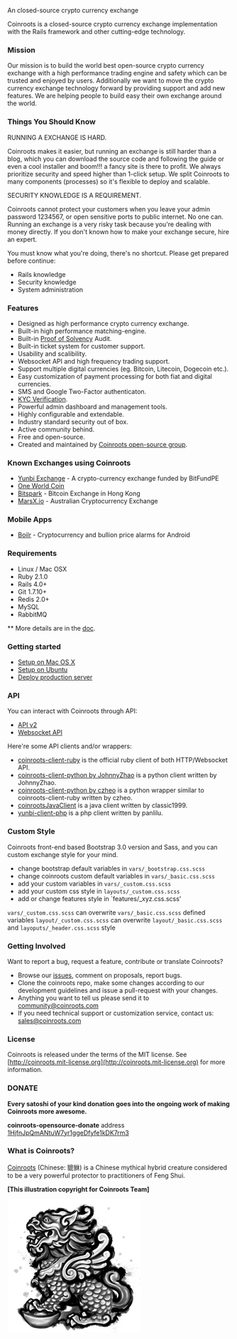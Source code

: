 An closed-source crypto currency exchange

Coinroots is a closed-source crypto currency exchange implementation with the Rails framework and other cutting-edge technology.


### Mission

Our mission is to build the world best open-source crypto currency exchange with a high performance trading engine and safety which can be trusted and enjoyed by users. Additionally we want to move the crypto currency exchange technology forward by providing support and add new features. We are helping people to build easy their own exchange around the world.


### Things You Should Know ###

RUNNING A EXCHANGE IS HARD.

Coinroots makes it easier, but running an exchange is still harder than a blog, which you can download the source code and following the guide or even a cool installer and boom!!! a fancy site is there to profit. We always prioritize security and speed higher than 1-click setup. We split Coinroots to many components (processes) so it's flexible to deploy and scalable.

SECURITY KNOWLEDGE IS A REQUIREMENT.

Coinroots cannot protect your customers when you leave your admin password 1234567, or open sensitive ports to public internet. No one can. Running an exchange is a very risky task because you're dealing with money directly. If you don't known how to make your exchange secure, hire an expert.

You must know what you're doing, there's no shortcut. Please get prepared before continue:

* Rails knowledge
* Security knowledge
* System administration


### Features

* Designed as high performance crypto currency exchange.
* Built-in high performance matching-engine.
* Built-in [Proof of Solvency](https://iwilcox.me.uk/2014/proving-bitcoin-reserves) Audit.
* Built-in ticket system for customer support.
* Usability and scalibility.
* Websocket API and high frequency trading support.
* Support multiple digital currencies (eg. Bitcoin, Litecoin, Dogecoin etc.).
* Easy customization of payment processing for both fiat and digital currencies.
* SMS and Google Two-Factor authenticaton.
* [KYC Verification](http://en.wikipedia.org/wiki/Know_your_customer).
* Powerful admin dashboard and management tools.
* Highly configurable and extendable.
* Industry standard security out of box.
* Active community behind.
* Free and open-source.
* Created and maintained by [Coinroots open-source group](http://peat.io).


### Known Exchanges using Coinroots

* [Yunbi Exchange](https://yunbi.com) - A crypto-currency exchange funded by BitFundPE
* [One World Coin](https://oneworldcoin.com)
* [Bitspark](https://bitspark.io) - Bitcoin Exchange in Hong Kong
* [MarsX.io](https://acx.io) - Australian Cryptocurrency Exchange

### Mobile Apps ###

* [Boilr](https://github.com/andrefbsantos/boilr) - Cryptocurrency and bullion price alarms for Android

### Requirements

* Linux / Mac OSX
* Ruby 2.1.0
* Rails 4.0+
* Git 1.7.10+
* Redis 2.0+
* MySQL
* RabbitMQ

** More details are in the [doc](doc).


### Getting started

* [Setup on Mac OS X](doc/setup-local-osx.md)
* [Setup on Ubuntu](doc/setup-local-ubuntu.md)
* [Deploy production server](doc/deploy-production-server.md)

### API

You can interact with Coinroots through API:

* [API v2](http://demo.peat.io/documents/api_v2?lang=en)
* [Websocket API](http://demo.peat.io/documents/websocket_api)

Here're some API clients and/or wrappers:

* [coinroots-client-ruby](https://github.com/coinroots/coinroots-client-ruby) is the official ruby client of both HTTP/Websocket API.
* [coinroots-client-python by JohnnyZhao](https://github.com/JohnnyZhao/coinroots-client-python) is a python client written by JohnnyZhao.
* [coinroots-client-python by czheo](https://github.com/JohnnyZhao/coinroots-client-python) is a python wrapper similar to coinroots-client-ruby written by czheo.
* [coinrootsJavaClient](https://github.com/classic1999/coinrootsJavaClient.git) is a java client written by classic1999.
* [yunbi-client-php](https://github.com/panlilu/yunbi-client-php) is a php client written by panlilu.

### Custom Style

Coinroots front-end based Bootstrap 3.0 version and Sass, and you can custom exchange style for your mind.

* change bootstrap default variables in `vars/_bootstrap.css.scss`
* change coinroots custom default variables in `vars/_basic.css.scss`
* add your custom variables in `vars/_custom.css.scss`
* add your custom css style in `layouts/_custom.css.scss`
* add or change features style in `features/_xyz.css.scss'

`vars/_custom.css.scss` can overwrite `vars/_basic.css.scss` defined variables
`layout/_custom.css.scss` can overwrite `layout/_basic.css.scss` and `layoputs/_header.css.scss` style

### Getting Involved

Want to report a bug, request a feature, contribute or translate Coinroots?

* Browse our [issues](https://github.com/coinroots/coinroots/issues), comment on proposals, report bugs.
* Clone the coinroots repo, make some changes according to our development guidelines and issue a pull-request with your changes.
* Anything you want to tell us please send it to [community@coinroots.com](mailto:community@coinroots.com)
* If you need technical support or customization service, contact us: [sales@coinroots.com](mailto:sales@coinroots.com)


### License

Coinroots is released under the terms of the MIT license. See [http://coinroots.mit-license.org](http://coinroots.mit-license.org) for more information.


### DONATE

**Every satoshi of your kind donation goes into the ongoing work of making Coinroots more awesome.**

**coinroots-opensource-donate** address [1HjfnJpQmANtuW7yr1ggeDfyfe1kDK7rm3](https://blockchain.info/address/1HjfnJpQmANtuW7yr1ggeDfyfe1kDK7rm3)


### What is Coinroots?

[Coinroots](http://en.wikipedia.org/wiki/Pixiu) (Chinese: 貔貅) is a Chinese mythical hybrid creature considered to be a very powerful protector to practitioners of Feng Shui.

**[This illustration copyright for Coinroots Team]**

![logo](public/coinroots.png)


